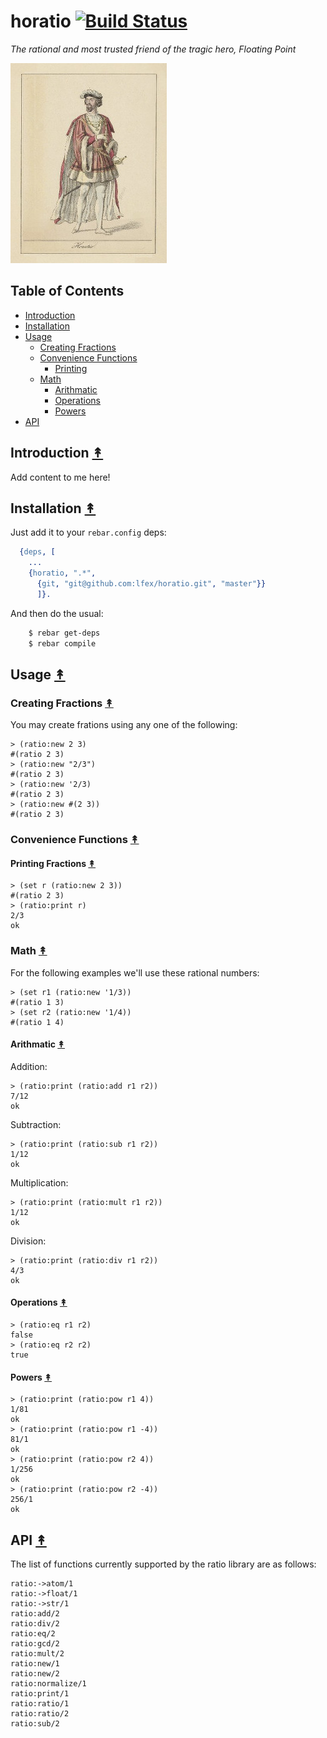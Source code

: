 # horatio [![Build Status][travis-badge]][travis]

*The rational and most trusted friend of the tragic hero, Floating Point*

[![Horatio logo][logo]][logo]

## Table of Contents

* [Introduction](#introduction-)
* [Installation](#installation-)
* [Usage](#usage-)
  * [Creating Fractions](#creating-fractions-)
  * [Convenience Functions](#convenience-functions-)
    * [Printing](#printing-fractions-)
  * [Math](#math-)
    * [Arithmatic](#arithmatic-)
    * [Operations](#operations-)
    * [Powers](#powers-)
* [API](#api-)

## Introduction [&#x219F;](#table-of-contents)

Add content to me here!

## Installation [&#x219F;](#table-of-contents)

Just add it to your ``rebar.config`` deps:

```erlang
  {deps, [
    ...
    {horatio, ".*",
      {git, "git@github.com:lfex/horatio.git", "master"}}
      ]}.
```

And then do the usual:

```bash
    $ rebar get-deps
    $ rebar compile
```

## Usage [&#x219F;](#table-of-contents)

### Creating Fractions [&#x219F;](#table-of-contents)

You may create frations using any one of the following:

```lfe
> (ratio:new 2 3)
#(ratio 2 3)
> (ratio:new "2/3")
#(ratio 2 3)
> (ratio:new '2/3)
#(ratio 2 3)
> (ratio:new #(2 3))
#(ratio 2 3)
```

### Convenience Functions [&#x219F;](#table-of-contents)

#### Printing Fractions [&#x219F;](#table-of-contents)

```lfe
> (set r (ratio:new 2 3))
#(ratio 2 3)
> (ratio:print r)
2/3
ok
```

### Math [&#x219F;](#table-of-contents)

For the following examples we'll use these rational numbers:

```lfe
> (set r1 (ratio:new '1/3))
#(ratio 1 3)
> (set r2 (ratio:new '1/4))
#(ratio 1 4)
```

#### Arithmatic [&#x219F;](#table-of-contents)

Addition:

```lfe
> (ratio:print (ratio:add r1 r2))
7/12
ok
```

Subtraction:

```lfe
> (ratio:print (ratio:sub r1 r2))
1/12
ok
```

Multiplication:

```lfe
> (ratio:print (ratio:mult r1 r2))
1/12
ok
```

Division:

```lfe
> (ratio:print (ratio:div r1 r2))
4/3
ok
```

#### Operations [&#x219F;](#table-of-contents)

```lfe
> (ratio:eq r1 r2)
false
> (ratio:eq r2 r2)
true
```
#### Powers [&#x219F;](#table-of-contents)

```lfe
> (ratio:print (ratio:pow r1 4))
1/81
ok
> (ratio:print (ratio:pow r1 -4))
81/1
ok
> (ratio:print (ratio:pow r2 4))
1/256
ok
> (ratio:print (ratio:pow r2 -4))
256/1
ok
```

## API [&#x219F;](#table-of-contents)

The list of functions currently supported by the ratio library are as
follows:

```lfe
ratio:->atom/1
ratio:->float/1
ratio:->str/1
ratio:add/2
ratio:div/2
ratio:eq/2
ratio:gcd/2
ratio:mult/2
ratio:new/1
ratio:new/2
ratio:normalize/1
ratio:print/1
ratio:ratio/1
ratio:ratio/2
ratio:sub/2
```
<!-- Named page links below: /-->

[travis]: https://travis-ci.org/lfex/horatio
[travis-badge]: https://travis-ci.org/lfex/horatio.png?branch=master
[logo]: resources/images/horatio.jpg
